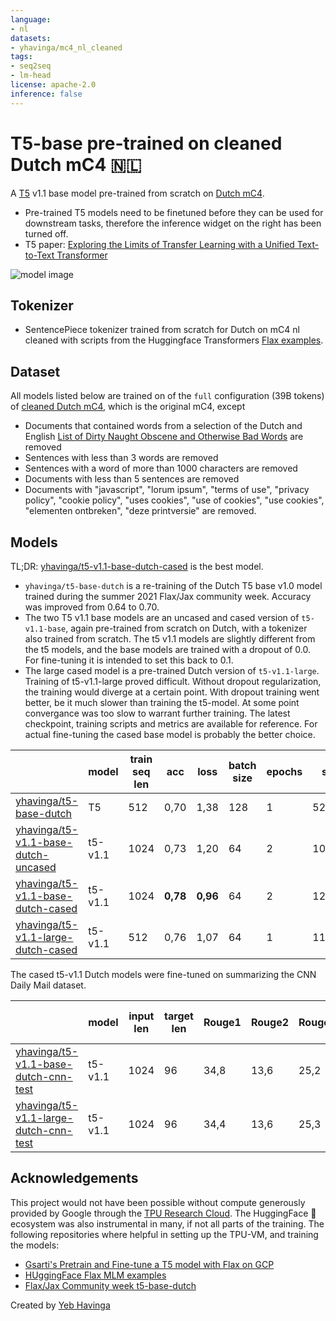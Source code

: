 ```yaml
---
language:
- nl
datasets:
- yhavinga/mc4_nl_cleaned
tags:
- seq2seq
- lm-head
license: apache-2.0
inference: false
---
```


# T5-base pre-trained on cleaned Dutch mC4 🇳🇱

A [T5](https://ai.googleblog.com/2020/02/exploring-transfer-learning-with-t5.html) v1.1 base model pre-trained from scratch on [Dutch mC4](https://huggingface.co/datasets/yhavinga/mc4_nl_cleaned).

* Pre-trained T5 models need to be finetuned before they can be used for downstream tasks, therefore the inference widget on the right has been turned off.
* T5 paper: [Exploring the Limits of Transfer Learning with a Unified Text-to-Text Transformer](https://arxiv.org/pdf/1910.10683.pdf)

![model image](https://camo.githubusercontent.com/623b4dea0b653f2ad3f36c71ebfe749a677ac0a1/68747470733a2f2f6d69726f2e6d656469756d2e636f6d2f6d61782f343030362f312a44304a31674e51663876727255704b657944387750412e706e67)

## Tokenizer

* SentencePiece tokenizer trained from scratch for Dutch on mC4 nl cleaned with scripts from the Huggingface
  Transformers [Flax examples](https://github.com/huggingface/transformers/tree/master/examples/flax/language-modeling).

## Dataset

All models listed below are trained on of the `full` configuration (39B tokens) of
[cleaned Dutch mC4](https://huggingface.co/datasets/yhavinga/mc4_nl_cleaned),
which is the original mC4, except

  * Documents that contained words from a selection of the Dutch and English [List of Dirty Naught Obscene and Otherwise Bad Words](https://github.com/LDNOOBW/List-of-Dirty-Naughty-Obscene-and-Otherwise-Bad-Words) are removed
  * Sentences with less than 3 words are removed
  * Sentences with a word of more than 1000 characters are removed
  * Documents with less than 5 sentences are removed
  * Documents with "javascript", "lorum ipsum", "terms of use", "privacy policy", "cookie policy", "uses cookies",
    "use of cookies", "use cookies", "elementen ontbreken", "deze printversie" are removed.
 
## Models

TL;DR: [yhavinga/t5-v1.1-base-dutch-cased](https://huggingface.co/yhavinga/t5-v1.1-base-dutch-cased) is the best model.

* `yhavinga/t5-base-dutch` is a re-training of the Dutch T5 base v1.0 model trained during the summer 2021
  Flax/Jax community week. Accuracy was improved from 0.64 to 0.70.
* The two T5 v1.1 base models are an uncased and cased version of `t5-v1.1-base`, again pre-trained from scratch on Dutch,
  with a tokenizer also trained from scratch. The t5 v1.1 models are slightly different from the t5 models, and the 
  base models are trained with a dropout of 0.0. For fine-tuning it is intended to set this back to 0.1.
* The large cased model is a pre-trained Dutch version of `t5-v1.1-large`. Training of t5-v1.1-large proved difficult. 
  Without dropout regularization, the training would diverge at a certain point. With dropout training went better,
  be it much slower than training the t5-model. At some point convergance was too slow to warrant further training.
  The latest checkpoint, training scripts and metrics are available for reference. For actual fine-tuning the cased
  base model is probably the better choice.

|                                                                                                   | model   | train seq len | acc      | loss     | batch size | epochs | steps   | dropout | optim     | lr   | duration |
|---------------------------------------------------------------------------------------------------|---------|---------------|----------|----------|------------|--------|---------|---------|-----------|------|----------|
| [yhavinga/t5-base-dutch](https://huggingface.co/yhavinga/t5-base-dutch)                           | T5      | 512           | 0,70     | 1,38     | 128        | 1      | 528481  | 0.1     | adafactor | 5e-3 | 2d 9h    |
| [yhavinga/t5-v1.1-base-dutch-uncased](https://huggingface.co/yhavinga/t5-v1.1-base-dutch-uncased) | t5-v1.1 | 1024          | 0,73     | 1,20     | 64         | 2      | 1014525 | 0.0     | adafactor | 5e-3 | 5d 5h    |
| [yhavinga/t5-v1.1-base-dutch-cased](https://huggingface.co/yhavinga/t5-v1.1-base-dutch-cased)     | t5-v1.1 | 1024          | **0,78** | **0,96** | 64         | 2      | 1210000 | 0.0     | adafactor | 5e-3 | 6d 6h    |
| [yhavinga/t5-v1.1-large-dutch-cased](https://huggingface.co/yhavinga/t5-v1.1-large-dutch-cased)   | t5-v1.1 | 512           | 0,76     | 1,07     | 64         | 1      | 1120000 | 0.1     | adafactor | 5e-3 | 86 13h   |

The cased t5-v1.1 Dutch models were fine-tuned on summarizing the CNN Daily Mail dataset.

|                                                                                                       | model   | input len | target len | Rouge1 | Rouge2 | RougeL | RougeLsum | Test Gen Len | epochs | batch size | steps | duration |
|-------------------------------------------------------------------------------------------------------|---------|-----------|------------|--------|--------|--------|-----------|--------------|--------|------------|-------|----------|
| [yhavinga/t5-v1.1-base-dutch-cnn-test](https://huggingface.co/yhavinga/t5-v1.1-base-dutch-cnn-test)   | t5-v1.1 | 1024      | 96         | 34,8   | 13,6   | 25,2   | 32,1      | 79           | 6      | 64         | 26916 | 2h 40m   |
| [yhavinga/t5-v1.1-large-dutch-cnn-test](https://huggingface.co/yhavinga/t5-v1.1-large-dutch-cnn-test) | t5-v1.1 | 1024      | 96         | 34,4   | 13,6   | 25,3   | 31,7      | 81           | 5      | 16         | 89720 | 11h      |


## Acknowledgements

This project would not have been possible without compute generously provided by Google through the
[TPU Research Cloud](https://sites.research.google/trc/). The HuggingFace 🤗 ecosystem was also
instrumental in many, if not all parts of the training. The following repositories where helpful in setting up the TPU-VM,
and training the models:

* [Gsarti's Pretrain and Fine-tune a T5 model with Flax on GCP](https://github.com/gsarti/t5-flax-gcp)
* [HUggingFace Flax MLM examples](https://github.com/huggingface/transformers/tree/master/examples/flax/language-modeling)
* [Flax/Jax Community week t5-base-dutch](https://huggingface.co/flax-community/t5-base-dutch)

Created by [Yeb Havinga](https://www.linkedin.com/in/yeb-havinga-86530825/)